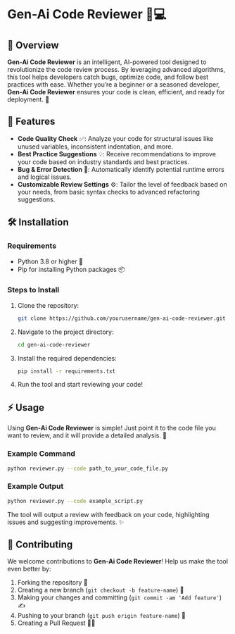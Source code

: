 # Gen-Ai Code Reviewer 🤖💻

## 🚀 Overview

**Gen-Ai Code Reviewer** is an intelligent, AI-powered tool designed to revolutionize the code review process. By leveraging advanced algorithms, this tool helps developers catch bugs, optimize code, and follow best practices with ease. Whether you’re a beginner or a seasoned developer, **Gen-Ai Code Reviewer** ensures your code is clean, efficient, and ready for deployment. 🌟

## 🌟 Features

- **Code Quality Check** ✅: Analyze your code for structural issues like unused variables, inconsistent indentation, and more.
- **Best Practice Suggestions** 💡: Receive recommendations to improve your code based on industry standards and best practices.
- **Bug & Error Detection** 🐞: Automatically identify potential runtime errors and logical issues.
- **Customizable Review Settings** ⚙️: Tailor the level of feedback based on your needs, from basic syntax checks to advanced refactoring suggestions.

## 🛠 Installation

### Requirements

- Python 3.8 or higher 🐍
- Pip for installing Python packages 📦

### Steps to Install

1. Clone the repository:

   ```bash
   git clone https://github.com/yourusername/gen-ai-code-reviewer.git
   ```

2. Navigate to the project directory:

   ```bash
   cd gen-ai-code-reviewer
   ```

3. Install the required dependencies:

   ```bash
   pip install -r requirements.txt
   ```

4. Run the tool and start reviewing your code!

## ⚡ Usage

Using **Gen-Ai Code Reviewer** is simple! Just point it to the code file you want to review, and it will provide a detailed analysis. 📄

### Example Command

```bash
python reviewer.py --code path_to_your_code_file.py
```

### Example Output

```bash
python reviewer.py --code example_script.py
```

The tool will output a review with feedback on your code, highlighting issues and suggesting improvements. ✨

## 🤝 Contributing

We welcome contributions to **Gen-Ai Code Reviewer**! Help us make the tool even better by:

1. Forking the repository 🍴
2. Creating a new branch (`git checkout -b feature-name`) 🌱
3. Making your changes and committing (`git commit -am 'Add feature'`) ✍️
4. Pushing to your branch (`git push origin feature-name`) 🚀
5. Creating a Pull Request 🧑‍💻

